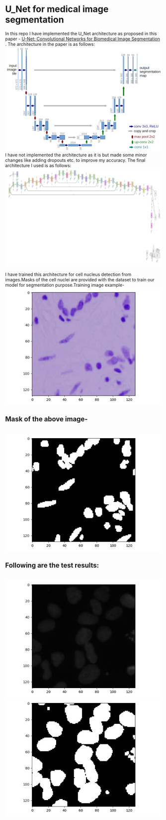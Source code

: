 # U_Net for medical image segmentation

In this repo I have implemented the U_Net architecture as proposed in this paper - [U-Net: Convolutional Networks for Biomedical Image Segmentation ](https://arxiv.org/pdf/1505.04597.pdf) .
The architecture in the paper is as follows:
<img src="images/u-net-architecture.png">
I have not implemented the architecture as it is but made some minor changes like adding dropouts etc. to improve my accuracy.
The final architecture I used is as follows:
<img src ="graph_run.png">

I have trained this architecture for cell nucleus detection from images.Masks of the cell nuclei are provided with the dataset to train our model for segmentation purpose.Training image example-
<img src ="images/train.png">
## Mask of the above image-
<br/>

<img src = "images/mask.png">

## Following are the test results:
<br/>

<img src="images/test.png">
<img src="images/test_mask.png">
